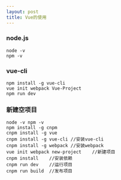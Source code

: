 ```yaml
---
layout: post
title: Vue的使用
---
```



### node.js

    node -v
    npm -v

### vue-cli

    npm install -g vue-cli
    vue init webpack Vue-Project
    npm run dev
  
### 新建空项目

    node -v npm -v
    npm install -g cnpm
    cnpm install -g vue
    cnpm install -g vue-cli //安装vue-cli 
    cnpm install -g webpack //安装webpack
    vue init webpack new-project    //新建项目    
    cnpm install    //安装依赖    
    cnpm run dev    //运行项目   
    cnpm run build  //发布项目
